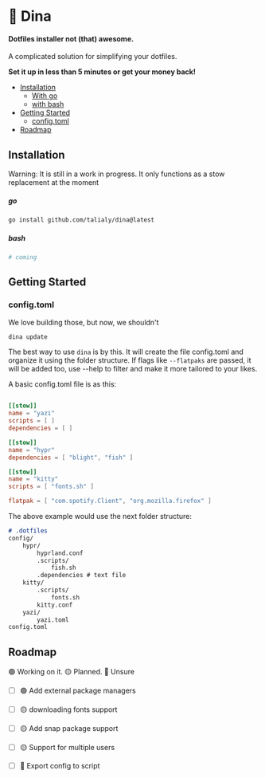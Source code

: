 # 🦕 Dina

#### Dotfiles installer not (that) awesome.
A complicated solution for simplifying your dotfiles. 

**Set it up in less than 5 minutes or get your money back!**

- [Installation](#installation)
	* [With go](#go)
	* [with bash](#bash)
- [Getting Started](#getting-started)
    * [config.toml](#config.toml)
- [Roadmap](#roadmap)

## Installation
Warning: It is still in a work in progress. It only functions as a stow replacement at the moment

##### go
```bash
go install github.com/talialy/dina@latest
```
##### bash
```bash
# coming
```


## Getting Started
### config.toml
We love building those, but now, we shouldn't

```bash
dina update
```
The best way to use `dina` is by this.
It will create the file config.toml and organize it using the folder structure. If flags like `--flatpaks` are passed, it will be added too, use --help to filter and make it more tailored to your likes.

A basic config.toml file is as this:

```toml

[[stow]]
name = "yazi"
scripts = [ ]
dependencies = [ ]

[[stow]]
name = "hypr"
dependencies = [ "blight", "fish" ]

[[stow]]
name = "kitty"
scripts = [ "fonts.sh" ]

flatpak = [ "com.spotify.Client", "org.mozilla.firefox" ]
```

The above example would use the next folder structure:
```md
# .dotfiles
config/
    hypr/
        hyprland.conf
        .scripts/
            fish.sh
        .dependencies # text file
	kitty/
		.scripts/
			fonts.sh
		kitty.conf
	yazi/
		yazi.toml
config.toml
```


## Roadmap
🟢 Working on it. 🟡 Planned. 🔴 Unsure

- [ ] 🟢 Add external package managers
- [ ] 🟡 downloading fonts support
- [ ] 🟡 Add snap package support 
- [ ] 🟡 Support for multiple users
- [ ] 🔴 Export config to script 

